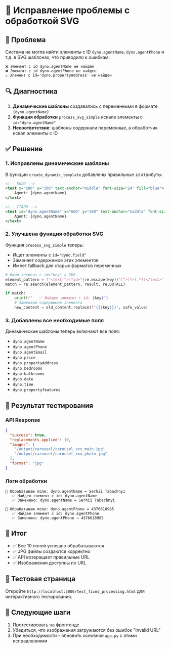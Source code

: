 # 🔧 Исправление проблемы с обработкой SVG

## 🎯 Проблема
Система не могла найти элементы с ID `dyno.agentName`, `dyno.agentPhone` и т.д. в SVG шаблонах, что приводило к ошибкам:
```
❌ Элемент с id dyno.agentName не найден
❌ Элемент с id dyno.agentPhone не найден
⚠️ Элемент с id='dyno.propertyAddress' не найден
```

## 🔍 Диагностика
1. **Динамические шаблоны** создавались с переменными в формате `{dyno.agentName}`
2. **Функция обработки** `process_svg_simple` искала элементы с `id="dyno.agentName"`
3. **Несоответствие**: шаблоны содержали переменные, а обработчик искал элементы с ID

## ✅ Решение

### 1. Исправлены динамические шаблоны
В функции `create_dynamic_template` добавлены правильные `id` атрибуты:

```xml
<!-- БЫЛО -->
<text x="600" y="300" text-anchor="middle" font-size="24" fill="blue">
    Agent: {dyno.agentName}
</text>

<!-- СТАЛО -->
<text id="dyno.agentName" x="600" y="300" text-anchor="middle" font-size="24" fill="blue">
    Agent: {dyno.agentName}
</text>
```

### 2. Улучшена функция обработки SVG
Функция `process_svg_simple` теперь:
- Ищет элементы с `id="dyno.field"`
- Заменяет содержимое этих элементов
- Имеет fallback для старых форматов переменных

```python
# Ищем элемент с id="key" в SVG
element_pattern = f'<text[^>]*id="{re.escape(key)}"[^>]*>(.*?)</text>'
match = re.search(element_pattern, result, re.DOTALL)

if match:
    print(f"   ✅ Найден элемент с id: {key}")
    # Заменяем содержимое элемента
    new_content = old_content.replace(f"{{{key}}}", safe_value)
```

### 3. Добавлены все необходимые поля
Динамические шаблоны теперь включают все поля:
- `dyno.agentName`
- `dyno.agentPhone` 
- `dyno.agentEmail`
- `dyno.price`
- `dyno.propertyAddress`
- `dyno.bedrooms`
- `dyno.bathrooms`
- `dyno.date`
- `dyno.time`
- `dyno.propertyfeatures`

## 🧪 Результат тестирования

### API Response
```json
{
  "success": true,
  "replacements_applied": 10,
  "images": [
    "/output/carousel/carousel_xxx_main.jpg",
    "/output/carousel/carousel_xxx_photo.jpg"
  ],
  "format": "jpg"
}
```

### Логи обработки
```
🔄 Обрабатываю поле: dyno.agentName = Serhii Tabachnyi
   ✅ Найден элемент с id: dyno.agentName
   ✅ Заменено: dyno.agentName → Serhii Tabachnyi

🔄 Обрабатываю поле: dyno.agentPhone = 4376618985
   ✅ Найден элемент с id: dyno.agentPhone
   ✅ Заменено: dyno.agentPhone → 4376618985
```

## 🎉 Итог
- ✅ Все 10 полей успешно обрабатываются
- ✅ JPG файлы создаются корректно
- ✅ API возвращает правильные URL
- ✅ Изображения доступны по URL

## 🔗 Тестовая страница
Откройте `http://localhost:5000/test_fixed_processing.html` для интерактивного тестирования.

## 📝 Следующие шаги
1. Протестировать на фронтенде
2. Убедиться, что изображения загружаются без ошибок "Invalid URL"
3. При необходимости - обновить основной `app.py` с этими исправлениями 